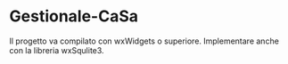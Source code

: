 # Gestionale-CaSa
Il progetto va compilato con wxWidgets o superiore.
Implementare anche con la libreria wxSqulite3.
